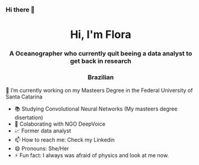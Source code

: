 ### Hi there 👋
<h1 align="center">Hi, I'm Flora </h1>
<h3 align="center">A Oceanographer who currently quit beeing a data analyst to get back in research</h3>
<h3 align="center"> Brazilian</h3>



 🎯 I’m currently working on my Masteers Degree in the Federal University of Santa Catarina
- 📚 Studying Convolutional Neural Networks (My masteers degree disertation)
- 🐋 Colaborating with NGO DeepVoice
- 📈 Former data analyst
- 📫 How to reach me: Check my Linkedin
- 😄 Pronouns: She/Her
- ⚡ Fun fact: I always was afraid of physics and look at me now.

